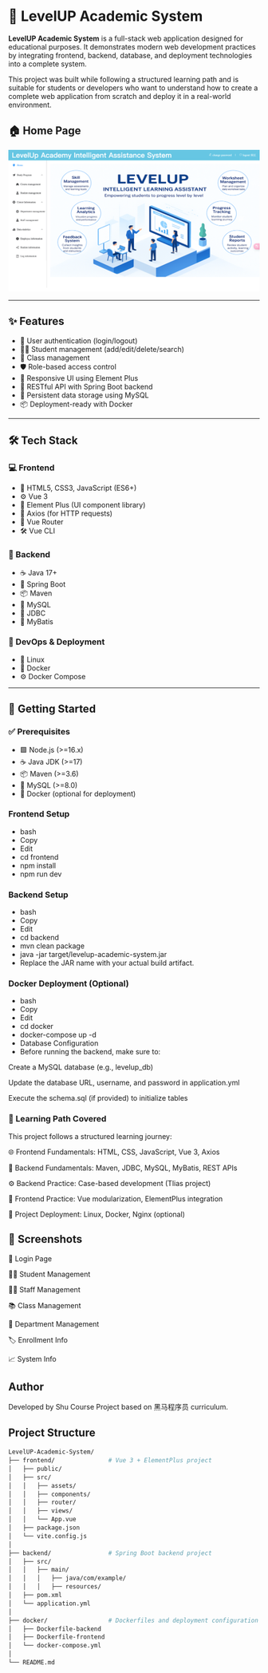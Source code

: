 # 🚀 LevelUP Academic System

**LevelUP Academic System** is a full-stack web application designed for educational purposes. It demonstrates modern web development practices by integrating frontend, backend, database, and deployment technologies into a complete system.

This project was built while following a structured learning path and is suitable for students or developers who want to understand how to create a complete web application from scratch and deploy it in a real-world environment.

## 🏠 Home Page

![Home Page](Screenshots/Home.png)

---

## ✨ Features

- 🔐 User authentication (login/logout)  
- 🧑‍🎓 Student management (add/edit/delete/search)  
- 🏫 Class management  
- 🛡️ Role-based access control  
- 🎨 Responsive UI using Element Plus  
- 🔗 RESTful API with Spring Boot backend  
- 💾 Persistent data storage using MySQL  
- 📦 Deployment-ready with Docker  

---

## 🛠️ Tech Stack

### 💻 Frontend

- 🧱 HTML5, CSS3, JavaScript (ES6+)
- ⚙️ Vue 3
- 🧩 Element Plus (UI component library)
- 🔁 Axios (for HTTP requests)
- 🧭 Vue Router
- 🛠️ Vue CLI

### 🧠 Backend

- ☕ Java 17+
- 🌱 Spring Boot
- 📦 Maven
- 🐬 MySQL
- 🔌 JDBC
- 🧬 MyBatis

### 🚀 DevOps & Deployment

- 🐧 Linux
- 🐳 Docker
- ⚙️ Docker Compose

---

## 🚀 Getting Started

### ✅ Prerequisites

- 🟩 Node.js (>=16.x)
- ☕ Java JDK (>=17)
- 📦 Maven (>=3.6)
- 🐬 MySQL (>=8.0)
- 🐳 Docker (optional for deployment)
  
### Frontend Setup
- bash
- Copy
- Edit
- cd frontend
- npm install
- npm run dev

### Backend Setup
- bash
- Copy
- Edit
- cd backend
- mvn clean package
- java -jar target/levelup-academic-system.jar
- Replace the JAR name with your actual build artifact.

### Docker Deployment (Optional)
- bash
- Copy
- Edit
- cd docker
- docker-compose up -d
- Database Configuration
- Before running the backend, make sure to:

Create a MySQL database (e.g., levelup_db)

Update the database URL, username, and password in application.yml

Execute the schema.sql (if provided) to initialize tables

### 📘 Learning Path Covered
This project follows a structured learning journey:

🌐 Frontend Fundamentals: HTML, CSS, JavaScript, Vue 3, Axios

🧱 Backend Fundamentals: Maven, JDBC, MySQL, MyBatis, REST APIs

⚙️ Backend Practice: Case-based development (Tlias project)

🎨 Frontend Practice: Vue modularization, ElementPlus integration

🚀 Project Deployment: Linux, Docker, Nginx (optional)


## 📸 Screenshots

🔐 Login Page

🧑‍🎓 Student Management

🧑‍🏫 Staff Management

📚 Class Management

🏫 Department Management

🏷️ Enrollment Info

📈 System Info


## Author
Developed by Shu
Course Project based on 黑马程序员 curriculum.

## Project Structure

```bash
LevelUP-Academic-System/
├── frontend/               # Vue 3 + ElementPlus project
│   ├── public/             
│   ├── src/
│   │   ├── assets/
│   │   ├── components/
│   │   ├── router/
│   │   ├── views/
│   │   └── App.vue
│   ├── package.json
│   └── vite.config.js
│
├── backend/                # Spring Boot backend project
│   ├── src/
│   │   ├── main/
│   │   │   ├── java/com/example/
│   │   │   ├── resources/
│   ├── pom.xml
│   └── application.yml
│
├── docker/                 # Dockerfiles and deployment configuration
│   ├── Dockerfile-backend
│   ├── Dockerfile-frontend
│   └── docker-compose.yml
│
└── README.md


